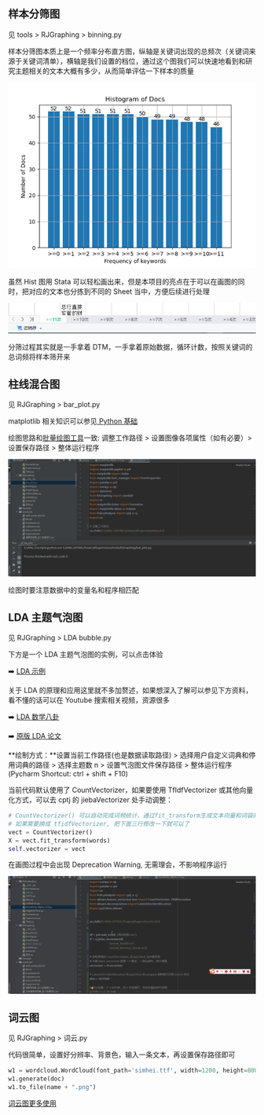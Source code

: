 
## 样本分筛图

见 tools > RJGraphing > binning.py

样本分筛图本质上是一个频率分布直方图，纵轴是关键词出现的总频次（关键词来源于关键词清单），横轴是我们设置的档位，通过这个图我们可以快速地看到和研究主题相关的文本大概有多少，从而简单评估一下样本的质量

![样本分筛示例](样本分筛示例.png)

虽然 Hist 图用 Stata 可以轻松画出来，但是本项目的亮点在于可以在画图的同时，把对应的文本也分拣到不同的 Sheet 当中，方便后续进行处理

![样本分筛示例](样本分筛示例2.png)

分筛过程其实就是一手拿着 DTM，一手拿着原始数据，循环计数，按照关键词的总词频将样本筛开来

## 柱线混合图

见 RJGraphing > bar_plot.py

matplotlib 相关知识可以参见[ Python 基础](Python?id=matplolib-绘图)

绘图思路和[批量绘图工具](QuickStart?id=_2批量绘图工具)一致: 调整工作路径 > 设置图像各项属性（如有必要）> 设置保存路径 > 整体运行程序

![柱线图示例](barplot.gif)

绘图时要注意数据中的变量名和程序相匹配


## LDA 主题气泡图

见 RJGraphing > LDA bubble.py

下方是一个 LDA 主题气泡图的实例，可以点击体验

➡️ [LDA 示例](LDA示例.html)


关于 LDA 的原理和应用这里就不多加赘述，如果想深入了解可以参见下方资料，看不懂的话可以在 Youtube 搜索相关视频，资源很多

➡️ [LDA 数学八卦](LDAsxbg.md)

➡️ [原版 LDA 论文](LDApdf.md)


**绘制方式：**设置当前工作路径(也是数据读取路径) > 选择用户自定义词典和停用词典的路径 > 选择主题数 n > 设置气泡图文件保存路径 > 整体运行程序 (Pycharm Shortcut: ctrl + shift + F10)

当前代码默认使用了 CountVectorizer，如果要使用 TfIdfVectorizer 或其他向量化方式，可以去 cptj 的 jiebaVectorizer 处手动调整：

```python
# CountVectorizer() 可以自动完成词频统计，通过fit_transform生成文本向量和词袋库
# 如果需要换成 tfidfVectorizer, 把下面三行修改一下就可以了
vect = CountVectorizer()
X = vect.fit_transform(words)
self.vectorizer = vect
```

在画图过程中会出现 Deprecation Warning, 无需理会，不影响程序运行

![Alt Text](LDA示例.gif)





## 词云图

见 RJGraphing > 词云.py

代码很简单，设置好分辨率、背景色，输入一条文本，再设置保存路径即可

```python
w1 = wordcloud.WordCloud(font_path='simhei.ttf', width=1200, height=800, background_color='white')
w1.generate(doc)
w1.to_file(name + ".png")
```

[词云图更多使用](https://blog.csdn.net/fontthrone/article/details/72775865)
